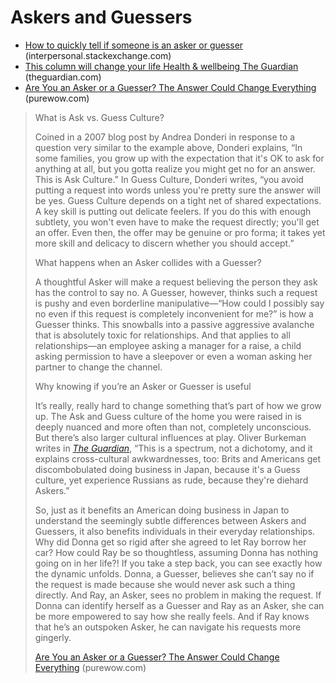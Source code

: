 # Askers and Guessers

- [ How to quickly tell if someone is an asker or guesser](https://interpersonal.stackexchange.com/questions/27096/how-to-quickly-tell-if-someone-is-an-asker-or-guesser) (interpersonal.stackexchange.com)
- [This column will change your life  Health & wellbeing  The Guardian](https://www.theguardian.com/lifeandstyle/2010/may/08/change-life-asker-guesser) (theguardian.com)
- [Are You an Asker or a Guesser? The Answer Could Change Everything](https://www.purewow.com/wellness/ask-vs-guess-culture) (purewow.com)

> What is Ask vs. Guess Culture?
>
> Coined in a 2007 blog post by Andrea Donderi in response to a question very similar to the example above, Donderi explains, “In some families, you grow up with the expectation that it's OK to ask for anything at all, but you gotta realize you might get no for an answer. This is Ask Culture.” In Guess Culture, Donderi writes, “you avoid putting a request into words unless you're pretty sure the answer will be yes. Guess Culture depends on a tight net of shared expectations. A key skill is putting out delicate feelers. If you do this with enough subtlety, you won't even have to make the request directly; you'll get an offer. Even then, the offer may be genuine or pro forma; it takes yet more skill and delicacy to discern whether you should accept.”
>
> What happens when an Asker collides with a Guesser?
>
> A thoughtful Asker will make a request believing the person they ask has the control to say no. A Guesser, however, thinks such a request is pushy and even borderline manipulative—“How could I possibly say no even if this request is completely inconvenient for me?” is how a Guesser thinks. This snowballs into a passive aggressive avalanche that is absolutely toxic for relationships. And that applies to all relationships—an employee asking a manager for a raise, a child asking permission to have a sleepover or even a woman asking her partner to change the channel.
>
> Why knowing if you’re an Asker or Guesser is useful
>
> It’s really, really hard to change something that’s part of how we grow up. The Ask and Guess culture of the home you were raised in is deeply nuanced and more often than not, completely unconscious. But there’s also larger cultural influences at play. Oliver Burkeman writes in [_The Guardian_](https://www.theguardian.com/lifeandstyle/2010/may/08/change-life-asker-guesser), “This is a spectrum, not a dichotomy, and it explains cross-cultural awkwardnesses, too: Brits and Americans get discombobulated doing business in Japan, because it's a Guess culture, yet experience Russians as rude, because they're diehard Askers.”
>
> So, just as it benefits an American doing business in Japan to understand the seemingly subtle differences between Askers and Guessers, it also benefits individuals in their everyday relationships. Why did Donna get so rigid after she agreed to let Ray borrow her car? How could Ray be so thoughtless, assuming Donna has nothing going on in her life?! If you take a step back, you can see exactly how the dynamic unfolds. Donna, a Guesser, believes she can’t say no if the request is made because she would never ask such a thing directly. And Ray, an Asker, sees no problem in making the request. If Donna can identify herself as a Guesser and Ray as an Asker, she can be more empowered to say how she really feels. And if Ray knows that he’s an outspoken Asker, he can navigate his requests more gingerly.
>
> [Are You an Asker or a Guesser? The Answer Could Change Everything](https://www.purewow.com/wellness/ask-vs-guess-culture) (purewow.com)